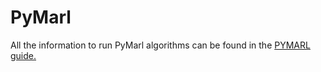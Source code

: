 # PyMarl

All the information to run PyMarl algorithms can be found in the [PYMARL guide.](/imp_marl/EXEC_PYMARL.md)
